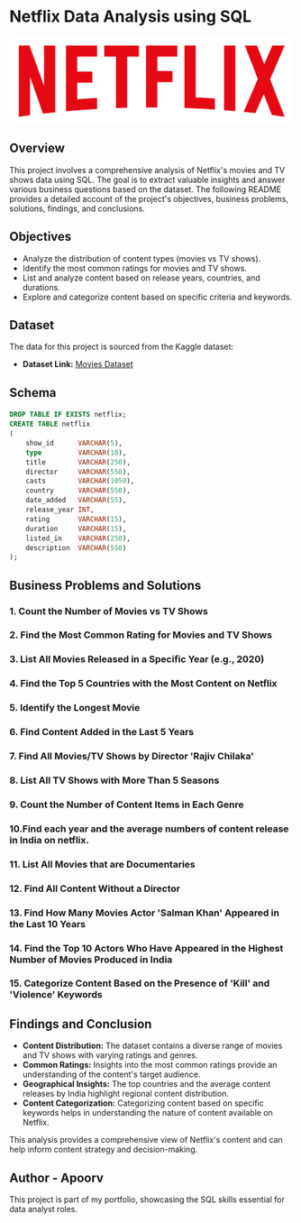 # Netflix Data Analysis using SQL

![](https://github.com/AVerma30/Netflix-Data-Analysis-SQL/blob/main/logo.png)

## Overview
This project involves a comprehensive analysis of Netflix's movies and TV shows data using SQL. The goal is to extract valuable insights and answer various business questions based on the dataset. The following README provides a detailed account of the project's objectives, business problems, solutions, findings, and conclusions.

## Objectives

- Analyze the distribution of content types (movies vs TV shows).
- Identify the most common ratings for movies and TV shows.
- List and analyze content based on release years, countries, and durations.
- Explore and categorize content based on specific criteria and keywords.

## Dataset

The data for this project is sourced from the Kaggle dataset:

- **Dataset Link:** [Movies Dataset](https://www.kaggle.com/datasets/shivamb/netflix-shows?resource=download)

## Schema

```sql
DROP TABLE IF EXISTS netflix;
CREATE TABLE netflix
(
    show_id      VARCHAR(5),
    type         VARCHAR(10),
    title        VARCHAR(250),
    director     VARCHAR(550),
    casts        VARCHAR(1050),
    country      VARCHAR(550),
    date_added   VARCHAR(55),
    release_year INT,
    rating       VARCHAR(15),
    duration     VARCHAR(15),
    listed_in    VARCHAR(250),
    description  VARCHAR(550)
);
```

## Business Problems and Solutions

### 1. Count the Number of Movies vs TV Shows

### 2. Find the Most Common Rating for Movies and TV Shows

### 3. List All Movies Released in a Specific Year (e.g., 2020)

### 4. Find the Top 5 Countries with the Most Content on Netflix

### 5. Identify the Longest Movie

### 6. Find Content Added in the Last 5 Years

### 7. Find All Movies/TV Shows by Director 'Rajiv Chilaka'

### 8. List All TV Shows with More Than 5 Seasons

### 9. Count the Number of Content Items in Each Genre

### 10.Find each year and the average numbers of content release in India on netflix. 

### 11. List All Movies that are Documentaries

### 12. Find All Content Without a Director

### 13. Find How Many Movies Actor 'Salman Khan' Appeared in the Last 10 Years

### 14. Find the Top 10 Actors Who Have Appeared in the Highest Number of Movies Produced in India

### 15. Categorize Content Based on the Presence of 'Kill' and 'Violence' Keywords


## Findings and Conclusion

- **Content Distribution:** The dataset contains a diverse range of movies and TV shows with varying ratings and genres.
- **Common Ratings:** Insights into the most common ratings provide an understanding of the content's target audience.
- **Geographical Insights:** The top countries and the average content releases by India highlight regional content distribution.
- **Content Categorization:** Categorizing content based on specific keywords helps in understanding the nature of content available on Netflix.

This analysis provides a comprehensive view of Netflix's content and can help inform content strategy and decision-making.



## Author - Apoorv

This project is part of my portfolio, showcasing the SQL skills essential for data analyst roles.
